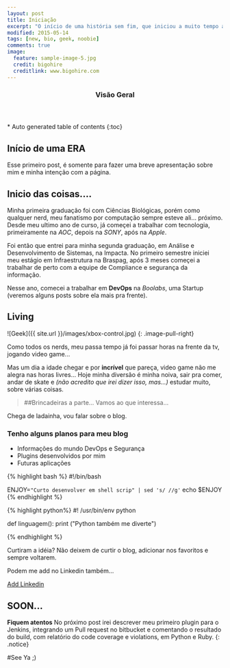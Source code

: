 ```yaml
---
layout: post
title: Iniciação
excerpt: "O início de uma história sem fim, que iniciou a muito tempo atrás, mas que tem seu fim bem distante aos olhos humanos."
modified: 2015-05-14
tags: [new, bio, geek, noobie]
comments: true
image:
  feature: sample-image-5.jpg
  credit: bigohire
  creditlink: www.bigohire.com
---
```


<section id="table-of-contents" class="toc">
  <header>
    <h3>Visão Geral</h3>
  </header>
<div id="drawer" markdown="1">
*  Auto generated table of contents
{:toc}
</div>
</section><!-- /#table-of-contents -->

## Início de uma ERA

Esse primeiro post, é somente para fazer uma breve apresentação sobre mim e minha intenção com a página.

## Inicio das coisas....

Minha primeira graduação foi com Ciências Biológicas, porém como qualquer nerd, meu fanatismo por computação sempre esteve ali... próximo. Desde meu ultimo ano de curso, já começei a trabalhar com tecnologia, primeiramente na *AOC*, depois na *SONY*, após na *Apple*.

Foi então que entrei para minha segunda graduação, em Análise e Desenvolvimento de Sistemas, na Impacta.
No primeiro semestre iniciei meu estágio em Infraestrutura na Braspag, após 3 meses começei a trabalhar de perto com a equipe de Compliance e segurança da informação. 

Nesse ano, comecei a trabalhar em **DevOps** na *Boolabs*, uma Startup (veremos alguns posts sobre ela mais pra frente).

## Living

![Geek]({{ site.url }}/images/xbox-control.jpg)
{: .image-pull-right}

Como todos os nerds, meu passa tempo já foi passar horas na frente da tv, jogando video game...

Mas um dia a idade chegar e por **incrível** que pareça, video game não me alegra nas horas livres... Hoje minha diversão é minha noiva, sair pra comer, andar de skate e *(não acredito que irei dizer isso, mas...)* estudar muito, sobre várias coisas.

 
> ##Brincadeiras a parte... Vamos ao que interessa...

Chega de ladainha, vou falar sobre o blog.

### Tenho alguns planos para meu blog

* Informações do mundo DevOps e Segurança
* Plugins desenvolvidos por mim
* Futuras aplicações

{% highlight bash %}
#!/bin/bash

ENJOY=`"Curto desenvolver em shell scrip" | sed 's/ //g'`
echo $ENJOY
{% endhighlight %}

{% highlight python%}
#! /usr/bin/env python

def linguagem():
  print ("Python também me diverte")

{% endhighlight %}

Curtiram a idéia? Não deixem de curtir o blog, adicionar nos favoritos e sempre voltarem. 

Podem me add no Linkedin também...
<div markdown="0"><a href="https://br.linkedin.com/in/icarobichir" class="btn btn-success">Add Linkedin</a></div>


## SOON...

**Fiquem atentos** No próximo post irei descrever meu primeiro plugin para o Jenkins, integrando um Pull request no bitbucket e comentando o resultado do build, com relatório do code coverage e violations, em Python e Ruby.
{: .notice}

#See Ya ;)
